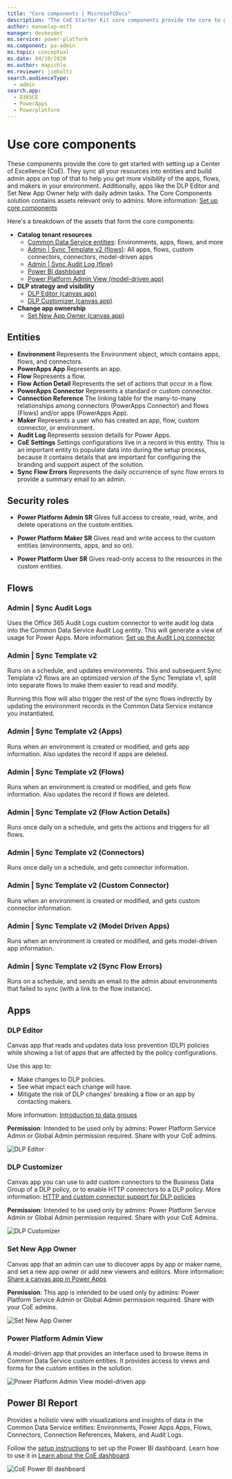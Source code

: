 ```yaml
---
title: "Core components | MicrosoftDocs"
description: "The CoE Starter Kit core components provide the core to get started with setting up a Center of Excellence (CoE). They sync all your resources into entities and build admin apps on top of that to help you get more visibility of the apps, flows, and makers in your environment."
author: manuelap-msft
manager: devkeydet
ms.service: power-platform
ms.component: pa-admin
ms.topic: conceptual
ms.date: 04/10/2020
ms.author: mapichle
ms.reviewer: jimholtz
search.audienceType: 
  - admin
search.app: 
  - D365CE
  - PowerApps
  - Powerplatform
---
```


# Use core components

These components provide the core to get started with setting up a Center of Excellence (CoE). They sync all your resources into entities and build admin apps on top of that to help you get more visibility of the apps, flows, and makers in your environment. Additionally, apps like the DLP Editor and Set New App Owner help with daily admin tasks. The Core Components solution contains assets relevant only to admins. More information: [Set up core components](setup-core-components.md)

Here's a breakdown of the assets that form the core components:

- **Catalog tenant resources**
  - [Common Data Service entities](#entities): Environments, apps, flows, and more
  - [Admin | Sync Template v2 (flows)](#flows): All apps, flows, custom connectors, connectors, model-driven apps
  - [Admin | Sync Audit Log (flow)](#flows)
  - [Power BI dashboard](#power-bi-report)
  - [Power Platform Admin View (model-driven app)](#apps)
- **DLP strategy and visibility**
  - [DLP Editor (canvas app)](#apps)
  - [DLP Customizer (canvas app)](#apps)
- **Change app ownership**
  - [Set New App Owner (canvas app)](#apps)

## Entities

- **Environment** Represents the Environment object, which contains apps, flows, and connectors.
- **PowerApps App** Represents an app.
- **Flow** Represents a flow.
- **Flow Action Detail** Represents the set of actions that occur in a flow.
- **PowerApps Connector** Represents a standard or custom connector.
- **Connection Reference** The linking table for the many-to-many relationships among connectors (PowerApps Connector) and flows (Flows) and/or apps (PowerApps App).
- **Maker** Represents a user who has created an app, flow, custom connector, or environment.
- **Audit Log** Represents session details for Power Apps.
- **CoE Settings** Settings configurations live in a record in this entity. This is an important entity to populate data into during the setup process, because it contains details that are important for configuring the branding and support aspect of the solution.
- **Sync Flow Errors** Represents the daily occurrence of sync flow errors to provide a summary email to an admin.

## Security roles

- **Power Platform Admin SR** Gives full access to create, read, write, and delete operations on the custom entities.

- **Power Platform Maker SR** Gives read and write access to the custom entities (environments, apps, and so on).

- **Power Platform User SR**  Gives read-only access to the resources in the custom entities.

## Flows

### Admin \| Sync Audit Logs

Uses the Office 365 Audit Logs custom connector to write audit log data into the Common Data Service Audit Log entity. This will generate a view of usage for Power Apps. More information: [Set up the Audit Log connector](setup-auditlog.md)

### Admin \| Sync Template v2

Runs on a schedule, and updates environments. This and subsequent Sync Template v2 flows are an optimized version of the Sync Template v1, split into separate flows to make them easier to read and modify.

Running this flow will also trigger the rest of the sync flows indirectly by updating the environment records in the Common Data Service instance you instantiated.

### Admin \| Sync Template v2 (Apps)

Runs when an environment is created or modified, and gets app information. Also updates the record if apps are deleted.

### Admin \| Sync Template v2 (Flows)

Runs when an environment is created or modified, and gets flow information. Also updates the record if flows are deleted.

### Admin \| Sync Template v2 (Flow Action Details)

Runs once daily on a schedule, and gets the actions and triggers for all flows.

### Admin \| Sync Template v2 (Connectors)

Runs once daily on a schedule, and gets connector information.

### Admin \| Sync Template v2 (Custom Connector)

Runs when an environment is created or modified, and gets custom connector information.

### Admin \| Sync Template v2 (Model Driven Apps)

Runs when an environment is created or modified, and gets model-driven app information.

### Admin \| Sync Template v2 (Sync Flow Errors)

Runs on a schedule, and sends an email to the admin about environments that failed to sync (with a link to the flow instance).

## Apps

### DLP Editor

Canvas app that reads and updates data loss prevention (DLP) policies while showing a list of apps that are affected by the policy configurations.

Use this app to:

- Make changes to DLP policies.
- See what impact each change will have.
- Mitigate the risk of DLP changes' breaking a flow or an app by contacting makers.

More information: [Introduction to data groups](https://docs.microsoft.com/power-platform/admin/introduction-to-data-groups)

**Permission**: Intended to be used only by admins: Power Platform Service Admin or Global Admin permission required. Share with your CoE admins.

![DLP Editor](media/coe51.png "DLP Editor")

### DLP Customizer

Canvas app you can use to add custom connectors to the Business Data Group of a DLP policy, or to enable HTTP connectors to a DLP policy. More information: [HTTP and custom connector support for DLP policies](https://docs.microsoft.com/business-applications-release-notes/october18/microsoft-flow/http-and-custom-connector-support-for-dlp-policies)

**Permission**: Intended to be used only by admins: Power Platform Service Admin or Global Admin permission required. Share with your CoE Admins.

![DLP Customizer](media/coe52.png)

### Set New App Owner

Canvas app that an admin can use to discover apps by app or maker name, and set a new app owner or add new viewers and editors. More information: [Share a canvas app in Power Apps](https://docs.microsoft.com/powerapps/maker/canvas-apps/share-app)

**Permission**: This app is intended to be used only by admins: Power Platform Service Admin or Global Admin permission required. Share with your CoE admins.

![Set New App Owner](media/coe53.png "Set New App Owner")

### Power Platform Admin View

A model-driven app that provides an interface used to browse items in Common Data Service custom entities. It provides access to views and forms for the custom entities in the solution.

![Power Platform Admin View model-driven app](media/coe54.png "Power Platform Admin View model-driven app")

## Power BI Report

Provides a holistic view with visualizations and insights of data in the Common Data Service entities: Environments, Power Apps Apps, Flows, Connectors, Connection References, Makers, and Audit Logs.

Follow the [setup instructions](setup-powerbi.md) to set up the Power BI dashboard. Learn how to use it in [Learn about the CoE dashboard](power-bi.md).

![CoE Power BI dashboard](media/coe1.png "CoE Power BI dashboard")
